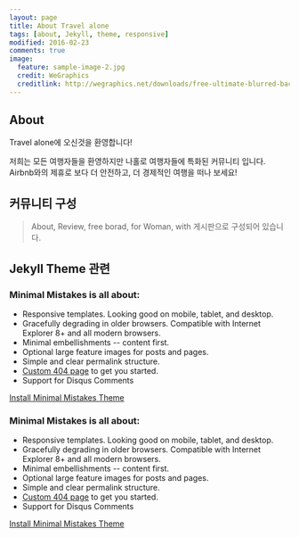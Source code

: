 ```yaml
---
layout: page
title: About Travel alone
tags: [about, Jekyll, theme, responsive]
modified: 2016-02-23
comments: true
image:
  feature: sample-image-2.jpg
  credit: WeGraphics
  creditlink: http://wegraphics.net/downloads/free-ultimate-blurred-background-pack/
---
```



## About
Travel alone에 오신것을 환영합니다!

저희는 모든 여행자들을 환영하지만 나홀로 여행자들에 특화된 커뮤니티 입니다.
Airbnb와의 제휴로 보다 더 안전하고, 더 경제적인 여행을 떠나 보세요!

## 커뮤니티 구성
> About, Review, free borad, for Woman, with 게시판으로 구성되어 있습니다.

## Jekyll Theme 관련

### Minimal Mistakes is all about:

* Responsive templates. Looking good on mobile, tablet, and desktop.
* Gracefully degrading in older browsers. Compatible with Internet Explorer 8+ and all modern browsers.
* Minimal embellishments -- content first.
* Optional large feature images for posts and pages.
* Simple and clear permalink structure.
* [Custom 404 page](http://mmistakes.github.io/minimal-mistakes/404.html) to get you started.
* Support for Disqus Comments

<a markdown="0" href="{{ site.url }}/theme-setup" class="btn">Install Minimal Mistakes Theme</a>

### Minimal Mistakes is all about:

* Responsive templates. Looking good on mobile, tablet, and desktop.
* Gracefully degrading in older browsers. Compatible with Internet Explorer 8+ and all modern browsers.
* Minimal embellishments -- content first.
* Optional large feature images for posts and pages.
* Simple and clear permalink structure.
* [Custom 404 page](http://mmistakes.github.io/minimal-mistakes/404.html) to get you started.
* Support for Disqus Comments

<a markdown="0" href="{{ site.url }}/theme-setup" class="btn">Install Minimal Mistakes Theme</a>
